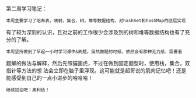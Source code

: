 第二周学习笔记：

    本周主要学习了哈希表，映射，集合，树，堆等数据结构，对hashSet和hashMap的底层实现
有了较为深刻的认识，且对之前的工作很少会涉及到的树和堆等数据结构也有了充分的了解。

    本周坚持做到了早起一小时学习课件&刷题。虽然做题的时候，依然会有那种无力感，需要看
题解的做法与解释，然后先照猫画虎，不过在做到固定题型时，使用栈，集合，双指针等方法的想
法会立即在脑子里浮现。这可能就是超哥说的肌肉记忆吧！还是能感受到自己的一点小进步的哈哈哈！

	继续加油吧！奥利给！